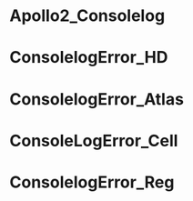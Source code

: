 # Apollo2_Consolelog
# ConsolelogError_HD
# ConsolelogError_Atlas
# ConsoleLogError_Cell
# ConsolelogError_Reg
